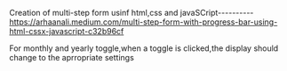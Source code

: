 Creation of multi-step form usinf html,css and javaSCript----------https://arhaanali.medium.com/multi-step-form-with-progress-bar-using-html-cssx-javascript-c32b96cf

For monthly and yearly toggle,when a toggle is clicked,the display should change to the aprropriate settings
